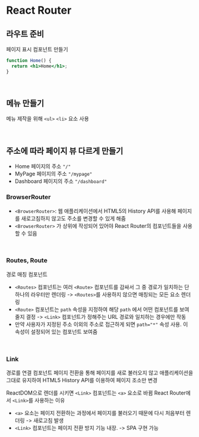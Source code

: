 # React Router

## 라우트 준비
페이지 표시 컴포넌트 만들기
```jsx
function Home() {
  return <h1>Home</h1>;
}
```

<br>

## 메뉴 만들기
메뉴 제작을 위해 `<ul>` `<li>` 요소 사용

<br>

## 주소에 따라 페이지 뷰 다르게 만들기
* Home 페이지의 주소 `"/"`
* MyPage 페이지의 주소 `"/mypage"`
* Dashboard 페이지의 주소 `"/dashboard"`

### BrowserRouter
* `<BrowserRouter>`: 웹 애플리케이션에서 HTML5의 History API를 사용해 페이지를 새로고침하지 않고도 주소를 변경할 수 있게 해줌
* `<BrowserRouter>` 가 상위에 작성되어 있어야 React Router의 컴포넌트들을 사용할 수 있음

<br>


### Routes, Route
경로 매칭 컴포넌트
* `<Routes>` 컴포넌트는 여러 `<Route>` 컴포넌트를 감싸서 그 중 경로가 일치하는 단 하나의 라우터만 렌더링
    -> `<Routes>`를 사용하지 않으면 매칭되는 모든 요소 렌더링
* `<Route>` 컴포넌트는 `path` 속성을 지정하여 해당 `path` 에서 어떤 컴포넌트를 보여줄지 결정
    -> `<Link>` 컴포넌트가 정해주는 URL 경로와 일치하는 경우에만 작동
* 만약 사용자가 지정된 주소 이외의 주소로 접근하게 되면 `path="*"` 속성 사용. 이 속성이 설정되어 있는 컴포넌트 보여줌

<br>


### Link
경로를 연결 컴포넌트
페이지 전환을 통해 페이지를 새로 불러오지 않고 애플리케이션을 그대로 유지하여 HTML5 History API를 이용하여 페이지 조소만 변경

ReactDOM으로 렌더를 시키면 `<Link>` 컴포넌트는 `<a>` 요소로 바뀜
React Router에서 `<Link>`를 사용하는 이유
* `<a>` 요소는 페이지 전환하는 과정에서 페이지를 불러오기 때문에 다시 처음부터 렌더링 -> 새로고침 발생
* `<Link>` 컴포넌트는 페이지 전환 방지 기능 내장. -> SPA 구현 가능


